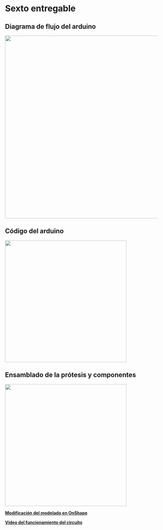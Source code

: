 # Sexto entregable

## Diagrama de flujo del arduino

<img height="600px;" src="https://github.com/Adriana-28/Repositorio_grupo_13/blob/main/Im%C3%A1genes/Esquema%20arduino.png?raw=true">

## Código del arduino

<img height="400px;" src="https://github.com/Adriana-28/Repositorio_grupo_13/blob/main/Im%C3%A1genes/C%C3%B3digo%20arduino.png?raw=true">

## Ensamblado de la prótesis y componentes

<img height="400px;" src="https://github.com/Adriana-28/Repositorio_grupo_13/blob/main/Im%C3%A1genes/Captura%20de%20pantalla%202023-11-03%20035816.png?raw=true">

[**Modificación del modelado en OnShape**](https://cad.onshape.com/documents/16cc39156ec121ca3a5e2af5/w/de0ad5fc317e40029288b729/e/0a8b8b493f9f543559a09a7c?renderMode=0&uiState=6544a4500cff581ff786ee6e)

[**Video del funcionamiento del circuito**](https://drive.google.com/drive/folders/12zblGr60froh0Lr7Ek2Yj1X8CRKrDT_y?usp=drive_link)


